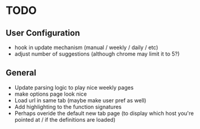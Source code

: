 # TODO #

## User Configuration ##

- hook in update mechanism (manual / weekly / daily / etc)
- adjust number of suggestions (although chrome may limit it to 5?)

## General ##

- Update parsing logic to play nice weekly pages
- make options page look nice
- Load url in same tab (maybe make user pref as well)
- Add highlighting to the function signatures
- Perhaps overide the default new tab page (to display which host you're pointed at / if the definitions are loaded)

